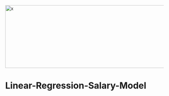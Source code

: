 <img src="https://www.duperrin.com/wp-content/uploads/2017/05/EMployee-experience-success.jpg" alt="x" width=1200 height=200 >

# Linear-Regression-Salary-Model
